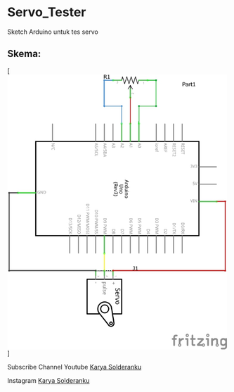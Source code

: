 # Servo_Tester
Sketch Arduino untuk tes servo

## Skema:

[<img src="https://github.com/KaryaSolderanku/Servo_Tester/blob/master/Schematic.jpg?raw=true" width="500" align="center">]

Subscribe Channel Youtube [Karya Solderanku](https://youtube.com/karyasolderanku)

Instagram [Karya Solderanku](https://instagram.com/karyasolderanku)
